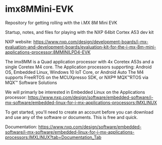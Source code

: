 # imx8MMini-EVK
Repository for getting rolling with the i.MX 8M Mini EVK

Startup, notes, and files for playing with the NXP 64bit Cortex A53 dev kit

NXP website: https://www.nxp.com/design/development-boards/i-mx-evaluation-and-development-boards/evaluation-kit-for-the-i-mx-8m-mini-applications-processor:8MMINILPD4-EVK

The imx8MM is a Quad application processor with 4x Coretex A53s and a single Coretex M4 core. 
The Application processors supporting: Android OS, Embedded Linux, Windows 10 IoT Core, or Android Auto
The M4 supports FreeRTOS on the MCUXpresso SDK, or NXP® MQX™RTOS via MQX™ Software Solutions

We will primarly be interested in Embedded Linux on the Applications processor:
https://www.nxp.com/design/software/embedded-software/i-mx-software/embedded-linux-for-i-mx-applications-processors:IMXLINUX

To get started, you'll need to create an account before you can download and use any of the software or documents. This is free and quick.

Documentation: https://www.nxp.com/design/software/embedded-software/i-mx-software/embedded-linux-for-i-mx-applications-processors:IMXLINUX?tab=Documentation_Tab
